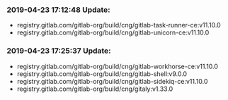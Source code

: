 ### 2019-04-23 17:12:48 Update:

- registry.gitlab.com/gitlab-org/build/cng/gitlab-task-runner-ce:v11.10.0
- registry.gitlab.com/gitlab-org/build/cng/gitlab-unicorn-ce:v11.10.0
### 2019-04-23 17:25:37 Update:

- registry.gitlab.com/gitlab-org/build/cng/gitlab-workhorse-ce:v11.10.0
- registry.gitlab.com/gitlab-org/build/cng/gitlab-shell:v9.0.0
- registry.gitlab.com/gitlab-org/build/cng/gitlab-sidekiq-ce:v11.10.0
- registry.gitlab.com/gitlab-org/build/cng/gitaly:v1.33.0
